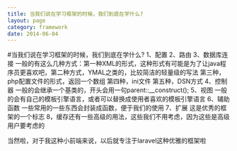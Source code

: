 ```yaml
---
title: 当我们说在学习框架的时候，我们到底在学什么?
layout: page
category: framework
date: 2014-06-04
---
```

#当我们说在学习框架的时候，我们到底在学什么?
1、配置
2、路由
3、数据库连接
一般的有这么几种方式：第一种XML的形式，这种形式有可能是为了让java程序员更喜欢吧，第二种方式，YMAL之类的，比较简洁的轻量级的写法 第三种，php配置文件的形式，返回一个数组 第四种，ini文件 第五种，DSN方式
4、控制器 一般的会继承一个基类的，开头会用一句parent::__construct();
5、视图 一般的会有自己的模板引擎语言，或者可以替换成使用者喜欢的模板引擎语言
6、辅助函数 一些常用的一些东西会封装成函数，便于我们的使用
7、扩展 这是优秀的框架的一个标志
8，缓存还有一些高级的用法，这些我们不用考虑，因为这些是高级用户要考虑的

当然啦，对于我这种小前端来说，以后就专注于laravel这种优雅的框架啦


